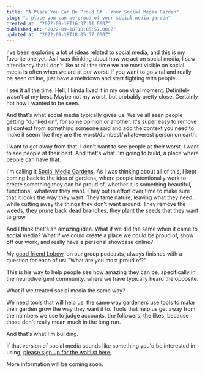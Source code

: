```yaml
---
title: "A Place You Can Be Proud Of - Your Social Media Garden"
slug: "a-place-you-can-be-proud-of-your-social-media-garden"
created_at: "2022-09-18T16:37:11.000Z"
published_at: "2022-09-18T18:05:57.000Z"
updated_at: "2022-09-18T18:05:57.000Z"
---
```


<p>I've been exploring a lot of ideas related to social media, and this is my favorite one yet. As I was thinking about how we act on social media, I saw a tendency that I don't like at all: the time we are most visible on social media is often when we are at our worst. If you want to go viral and really be seen online, just have a meltdown and start fighting with people.</p><p>I see it all the time. Hell, I kinda lived it in my one viral moment. Definitely wasn't at my best. Maybe not my worst, but probably pretty close. Certainly not how I wanted to be seen.</p><p>And that's what social media typically gives us. We've all seen people getting "dunked on", for some opinion or another. It's super easy to remove all context from something someone said and add the context you need to make it seem like they are the worst/dumbest/whateverest person on earth.</p><p>I want to get away from that. I don't want to see people at their worst. I want to see people at their best. And that's what I'm going to build, a place where people can have that.</p><p>I'm calling it <a href="https://socialmediagardens.com">Social Media Gardens</a>. As I was thinking about all of this, I kept coming back to the idea of gardens, where people intentionally work to create something they can be proud of, whether it is something beautiful, functional, whatever they want. They put in effort over time to make sure that it looks the way they want. They tame nature, leaving what they need, while cutting away the things they don't want around. They remove the weeds, they prune back dead branches, they plant the seeds that they want to grow.</p><p>And I think that's an amazing idea. What if we did the same when it came to social media? What if we could create a place we could be proud of, show off our work, and really have a personal showcase online?</p><p>My <a href="https://www.youtube.com/channel/UCHxWEM8WNiftInjdBbg_5Rw">good friend Lobow</a>, on our group podcasts, always finishes with a question for each of us: "What are you most proud of?"</p><p>This is his way to help people see how amazing they can be, specifically in the neurodivergent community, where we have typically heard the opposite. </p><p>What if we treated social media the same way? </p><p>We need tools that will help us, the same way gardeners use tools to make their garden grow the way they want it to. Tools that help us get away from the numbers we use to judge accounts, the followers, the likes, because those don't really mean much in the long run.</p><p>And that's what I'm building. </p><p>If that version of social media sounds like something you'd be interested in using, <a href="https://socialmediagardens.com">please sign up for the waitlist here.</a></p><p>More information will be coming soon. </p>